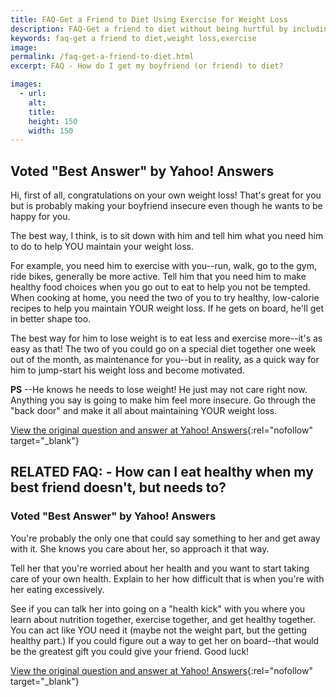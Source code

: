 ```yaml
---
title: FAQ-Get a Friend to Diet Using Exercise for Weight Loss
description: FAQ-Get a friend to diet without being hurtful by including more exercise and activity into your plans. Encourage weight loss through healthy meal options.
keywords: faq-get a friend to diet,weight loss,exercise
image: 
permalink: /faq-get-a-friend-to-diet.html
excerpt: FAQ - How do I get my boyfriend (or friend) to diet?

images:
  - url: 
    alt: 
    title: 
    height: 150
    width: 150
---
```


## Voted "Best Answer" by Yahoo! Answers

Hi, first of all, congratulations on your own weight loss! That's great for you but is probably making your boyfriend insecure even though he wants to be happy for you. 

The best way, I think, is to sit down with him and tell him what you need him to do to help YOU maintain your weight loss. 

For example, you need him to exercise with you--run, walk, go to the gym, ride bikes, generally be more active. Tell him that you need him to make healthy food choices when you go out to eat to help you not be tempted. When cooking at home, you need the two of you to try healthy, low-calorie recipes to help you maintain YOUR weight loss. If he gets on board, he'll get in better shape too. 

The best way for him to lose weight is to eat less and exercise more--it's as easy as that! The two of you could go on a special diet together one week out of the month, as maintenance for you--but in reality, as a quick way for him to jump-start his weight loss and become motivated. 

__PS__ --He knows he needs to lose weight! He just may not care right now. Anything you say is going to make him feel more insecure. Go through the "back door" and make it all about maintaining YOUR weight loss.

[View the original question and answer at Yahoo! Answers](http://answers.yahoo.com/question/?qid=20080407075550AATL5JJ){:rel="nofollow" target="_blank"}

## RELATED FAQ: - How can I eat healthy when my best friend doesn't, but needs to?

### Voted "Best Answer" by Yahoo! Answers

You're probably the only one that could say something to her and get away with it. She knows you care about her, so approach it that way. 

Tell her that you're worried about her health and you want to start taking care of your own health. Explain to her how difficult that is when you're with her eating excessively. 

See if you can talk her into going on a "health kick" with you where you learn about nutrition together, exercise together, and get healthy together. You can act like YOU need it (maybe not the weight part, but the getting healthy part.)  If you could figure out a way to get her on board--that would be the greatest gift you could give your friend. Good luck!

[View the original question and answer at Yahoo! Answers](http://answers.yahoo.com/question/?qid=20080810082904AAvA7aS){:rel="nofollow" target="_blank"}
